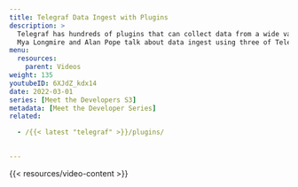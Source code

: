 ```yaml
---
title: Telegraf Data Ingest with Plugins
description: >
  Telegraf has hundreds of plugins that can collect data from a wide variety of sources, ranging from IoT devices to databases to endpoints.
  Mya Longmire and Alan Pope talk about data ingest using three of Telegraf's most widely used plugins.
menu:
  resources:
    parent: Videos
weight: 135
youtubeID: 6XJdZ_kdx14
date: 2022-03-01
series: [Meet the Developers S3]
metadata: [Meet the Developer Series]
related: 

  - /{{< latest "telegraf" >}}/plugins/

  
---
```


{{< resources/video-content >}}


